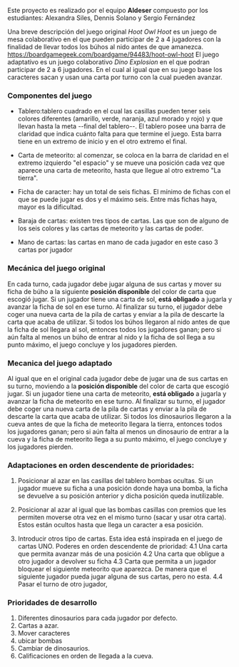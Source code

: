Este proyecto es realizado por el equipo **Aldeser** compuesto por los estudiantes: Alexandra Siles, Dennis Solano y Sergio Fernández

Una breve descripción del juego original *Hoot Owl Hoot* es un juego de mesa colaborativo en el que pueden participar de 2 a 4 jugadores con la finalidad de llevar todos los búhos al nido antes de que amanezca. 
https://boardgamegeek.com/boardgame/94483/hoot-owl-hoot
El juego adaptativo es un juego colaborativo *Dino Explosion* en el que podran participar de 2 a 6 jugadores. En el cual al igual que en su juego base los caracteres sacan y usan una carta por turno con la cual pueden avanzar.
### Componentes del juego

 - Tablero:tablero cuadrado en el cual las casillas pueden tener seis colores diferentes (amarillo, verde, naranja, azul morado y rojo) y que llevan hasta la meta --final del tablero--. El tablero posee una barra de claridad que indica cuánto falta para que termine el juego. Esta barra tiene en un extremo de inicio y en el otro extremo el final.
 
 - Carta de meteorito: al comenzar, se coloca en la barra de claridad en el extremo izquierdo "el espacio" y se mueve una posición cada vez que aparece una carta de meteorito, hasta que llegue al otro extremo "La tierra".
 
 - Ficha de caracter: hay un total de seis fichas. El mínimo de fichas con el que se puede jugar es dos y el máximo seis. Entre más fichas haya, mayor es la dificultad.
 
 - Baraja de cartas: existen tres tipos de cartas. Las que son de alguno de los seis colores y las cartas de meteorito y las cartas de poder. 
 
 - Mano de cartas: las cartas en mano de cada jugador en este caso 3 cartas por jugador

### Mecánica del juego original

En cada turno, cada jugador debe jugar alguna de sus cartas y mover su ficha de búho a la siguiente **posición disponible** del color de carta que escogió jugar. Si un jugador tiene una carta de sol, **está obligado** a jugarla y avanzar la ficha de sol en ese turno. Al finalizar su turno, el jugador debe coger una nueva carta de la pila de cartas y enviar a la pila de descarte la carta que acaba de utilizar. Si todos los búhos llegaron al nido antes de que la ficha de sol llegara al sol, entonces todos los jugadores ganan; pero si aún falta al menos un búho de entrar al nido y la ficha de sol llega a su punto máximo, el juego concluye y los jugadores pierden.


### Mecanica del juego adaptado
Al igual que en el original cada jugador debe de jugar una de sus cartas en su turno, moviendo a la **posición disponible** del color de carta que escogió jugar. Si un jugador tiene una carta de meteorito, **está obligado** a jugarla y avanzar la ficha de meteorito en ese turno. Al finalizar su turno, el jugador debe coger una nueva carta de la pila de cartas y enviar a la pila de descarte la carta que acaba de utilizar. Si todos los dinosaurios llegaron a la cueva antes de que la ficha de meteorito llegara la tierra, entonces todos los jugadores ganan; pero si aún falta al menos un dinosaurio de entrar a la cueva y la ficha de meteorito llega a su punto máximo, el juego concluye y los jugadores pierden.


### Adaptaciones en orden descendente de prioridades:
 1. Posicionar al azar en las casillas del tablero bombas ocultas. Si un jugador mueve su ficha a una posición donde haya una bomba, la ficha se devuelve a su posición anterior y dicha posición queda inutilizable.
 
 2. Posicionar al azar al igual que las bombas casillas con premios que les permiten moverse otra vez en el mismo turno (sacar y usar otra carta). Estos están ocultos hasta que llega un caracter a esa posición.
 
 4. Introducir otros tipo de cartas. Esta idea está inspirada en el juego de cartas UNO.
	Poderes en orden descendente de prioridad:
	4.1 Una carta que permita avanzar más de una posición
	4.2 Una carta que obligue a otro jugador a devolver su ficha
	4.3 Carta que permita a un jugador bloquear el siguiente meteorito que aparezca. De manera que el siguiente jugador pueda jugar alguna de sus cartas, pero no esta.
	4.4 Pasar el turno de otro jugador,
	
 
 ### Prioridades de desarrollo
 
 1. Diferentes dinosaurios para cada jugador por defecto.
 2. Cartas a azar.
 3. Mover caracteres
 4. ubicar bombas
 5. Cambiar de dinosaurios.
 6. Calificaciones en orden de llegada a la cueva.